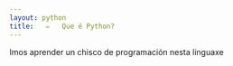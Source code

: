 ```yaml
---
layout: python
title:   ✏️   Que é Python?
---
```

 Imos aprender un chisco de programación nesta linguaxe 
